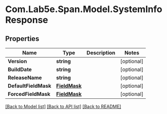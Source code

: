 # Com.Lab5e.Span.Model.SystemInfoResponse

## Properties

Name | Type | Description | Notes
------------ | ------------- | ------------- | -------------
**Version** | **string** |  | [optional] 
**BuildDate** | **string** |  | [optional] 
**ReleaseName** | **string** |  | [optional] 
**DefaultFieldMask** | [**FieldMask**](FieldMask.md) |  | [optional] 
**ForcedFieldMask** | [**FieldMask**](FieldMask.md) |  | [optional] 

[[Back to Model list]](../README.md#documentation-for-models) [[Back to API list]](../README.md#documentation-for-api-endpoints) [[Back to README]](../README.md)


